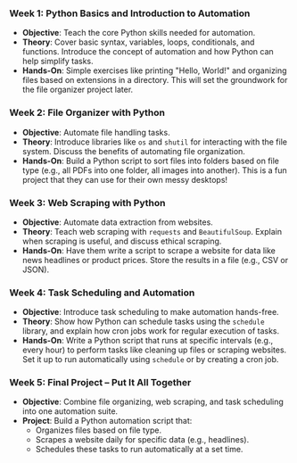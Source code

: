 ### **Week 1: Python Basics and Introduction to Automation**

- **Objective**: Teach the core Python skills needed for automation.
- **Theory**: Cover basic syntax, variables, loops, conditionals, and functions. Introduce the concept of automation and how Python can help simplify tasks.
- **Hands-On**: Simple exercises like printing "Hello, World!" and organizing files based on extensions in a directory. This will set the groundwork for the file organizer project later.

### **Week 2: File Organizer with Python**

- **Objective**: Automate file handling tasks.
- **Theory**: Introduce libraries like `os` and `shutil` for interacting with the file system. Discuss the benefits of automating file organization.
- **Hands-On**: Build a Python script to sort files into folders based on file type (e.g., all PDFs into one folder, all images into another). This is a fun project that they can use for their own messy desktops!

### **Week 3: Web Scraping with Python**

- **Objective**: Automate data extraction from websites.
- **Theory**: Teach web scraping with `requests` and `BeautifulSoup`. Explain when scraping is useful, and discuss ethical scraping.
- **Hands-On**: Have them write a script to scrape a website for data like news headlines or product prices. Store the results in a file (e.g., CSV or JSON).

### **Week 4: Task Scheduling and Automation**

- **Objective**: Introduce task scheduling to make automation hands-free.
- **Theory**: Show how Python can schedule tasks using the `schedule` library, and explain how cron jobs work for regular execution of tasks.
- **Hands-On**: Write a Python script that runs at specific intervals (e.g., every hour) to perform tasks like cleaning up files or scraping websites. Set it up to run automatically using `schedule` or by creating a cron job.

### **Week 5: Final Project – Put It All Together**

- **Objective**: Combine file organizing, web scraping, and task scheduling into one automation suite.
- **Project**: Build a Python automation script that:
    - Organizes files based on file type.
    - Scrapes a website daily for specific data (e.g., headlines).
    - Schedules these tasks to run automatically at a set time.